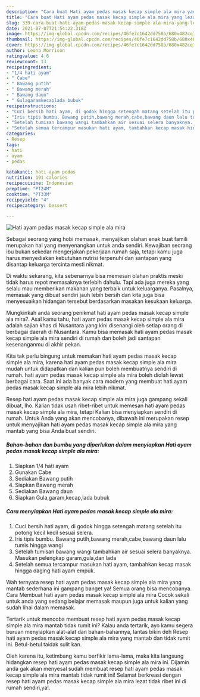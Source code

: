 ```yaml
---
description: "Cara buat Hati ayam pedas masak kecap simple ala mira yang lezat Untuk Jualan"
title: "Cara buat Hati ayam pedas masak kecap simple ala mira yang lezat Untuk Jualan"
slug: 339-cara-buat-hati-ayam-pedas-masak-kecap-simple-ala-mira-yang-lezat-untuk-jualan
date: 2021-07-07T21:54:22.318Z
image: https://img-global.cpcdn.com/recipes/46fe7c1642dd758b/680x482cq70/hati-ayam-pedas-masak-kecap-simple-ala-mira-foto-resep-utama.jpg
thumbnail: https://img-global.cpcdn.com/recipes/46fe7c1642dd758b/680x482cq70/hati-ayam-pedas-masak-kecap-simple-ala-mira-foto-resep-utama.jpg
cover: https://img-global.cpcdn.com/recipes/46fe7c1642dd758b/680x482cq70/hati-ayam-pedas-masak-kecap-simple-ala-mira-foto-resep-utama.jpg
author: Leona Morrison
ratingvalue: 4.6
reviewcount: 13
recipeingredient:
- "1/4 hati ayam"
- " Cabe"
- " Bawang putih"
- " Bawang merah"
- " Bawang daun"
- " Gulagaramkecaplada bubuk"
recipeinstructions:
- "Cuci bersih hati ayam, di godok hingga setengah matang setelah itu potong kecil kecil sesuai selera."
- "Iris tipis bumbu. Bawang putih,bawang merah,cabe,bawang daun lalu tumis hingga wangi"
- "Setelah tumisan bawang wangi tambahkan air sesuai selera banyaknya. Masukan pelengkap garam,gula,dan lada"
- "Setelah semua tercampur masukan hati ayam, tambahkan kecap masak hingga daging hati ayam empuk."
categories:
- Resep
tags:
- hati
- ayam
- pedas

katakunci: hati ayam pedas 
nutrition: 191 calories
recipecuisine: Indonesian
preptime: "PT24M"
cooktime: "PT33M"
recipeyield: "4"
recipecategory: Dessert

---
```



![Hati ayam pedas masak kecap simple ala mira](https://img-global.cpcdn.com/recipes/46fe7c1642dd758b/680x482cq70/hati-ayam-pedas-masak-kecap-simple-ala-mira-foto-resep-utama.jpg)

Sebagai seorang yang hobi memasak, menyajikan olahan enak buat famili merupakan hal yang menyenangkan untuk anda sendiri. Kewajiban seorang ibu bukan sekedar mengerjakan pekerjaan rumah saja, tetapi kamu juga harus menyediakan kebutuhan nutrisi terpenuhi dan santapan yang disantap keluarga tercinta mesti nikmat.

Di waktu  sekarang, kita sebenarnya bisa memesan olahan praktis meski tidak harus repot memasaknya terlebih dahulu. Tapi ada juga mereka yang selalu mau memberikan makanan yang terbaik untuk keluarganya. Pasalnya, memasak yang dibuat sendiri jauh lebih bersih dan kita juga bisa menyesuaikan hidangan tersebut berdasarkan masakan kesukaan keluarga. 



Mungkinkah anda seorang penikmat hati ayam pedas masak kecap simple ala mira?. Asal kamu tahu, hati ayam pedas masak kecap simple ala mira adalah sajian khas di Nusantara yang kini disenangi oleh setiap orang di berbagai daerah di Nusantara. Kamu bisa memasak hati ayam pedas masak kecap simple ala mira sendiri di rumah dan boleh jadi santapan kesenanganmu di akhir pekan.

Kita tak perlu bingung untuk memakan hati ayam pedas masak kecap simple ala mira, karena hati ayam pedas masak kecap simple ala mira mudah untuk didapatkan dan kalian pun boleh membuatnya sendiri di rumah. hati ayam pedas masak kecap simple ala mira boleh diolah lewat berbagai cara. Saat ini ada banyak cara modern yang membuat hati ayam pedas masak kecap simple ala mira lebih nikmat.

Resep hati ayam pedas masak kecap simple ala mira juga gampang sekali dibuat, lho. Kalian tidak usah ribet-ribet untuk memesan hati ayam pedas masak kecap simple ala mira, tetapi Kalian bisa menyiapkan sendiri di rumah. Untuk Anda yang akan mencobanya, dibawah ini merupakan resep untuk menyajikan hati ayam pedas masak kecap simple ala mira yang mantab yang bisa Anda buat sendiri.

<!--inarticleads1-->

##### Bahan-bahan dan bumbu yang diperlukan dalam menyiapkan Hati ayam pedas masak kecap simple ala mira:

1. Siapkan 1/4 hati ayam
1. Gunakan  Cabe
1. Sediakan  Bawang putih
1. Siapkan  Bawang merah
1. Sediakan  Bawang daun
1. Siapkan  Gula,garam,kecap,lada bubuk




<!--inarticleads2-->

##### Cara menyiapkan Hati ayam pedas masak kecap simple ala mira:

1. Cuci bersih hati ayam, di godok hingga setengah matang setelah itu potong kecil kecil sesuai selera.
1. Iris tipis bumbu. Bawang putih,bawang merah,cabe,bawang daun lalu tumis hingga wangi
1. Setelah tumisan bawang wangi tambahkan air sesuai selera banyaknya. Masukan pelengkap garam,gula,dan lada
1. Setelah semua tercampur masukan hati ayam, tambahkan kecap masak hingga daging hati ayam empuk.




Wah ternyata resep hati ayam pedas masak kecap simple ala mira yang mantab sederhana ini gampang banget ya! Semua orang bisa mencobanya. Cara Membuat hati ayam pedas masak kecap simple ala mira Cocok sekali untuk anda yang sedang belajar memasak maupun juga untuk kalian yang sudah lihai dalam memasak.

Tertarik untuk mencoba membuat resep hati ayam pedas masak kecap simple ala mira mantab tidak rumit ini? Kalau anda tertarik, ayo kamu segera buruan menyiapkan alat-alat dan bahan-bahannya, lantas bikin deh Resep hati ayam pedas masak kecap simple ala mira yang mantab dan tidak rumit ini. Betul-betul taidak sulit kan. 

Oleh karena itu, ketimbang kamu berfikir lama-lama, maka kita langsung hidangkan resep hati ayam pedas masak kecap simple ala mira ini. Dijamin anda gak akan menyesal sudah membuat resep hati ayam pedas masak kecap simple ala mira mantab tidak rumit ini! Selamat berkreasi dengan resep hati ayam pedas masak kecap simple ala mira lezat tidak ribet ini di rumah sendiri,ya!.

